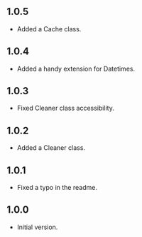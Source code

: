 ## 1.0.5

- Added a Cache class.

## 1.0.4

- Added a handy extension for Datetimes.

## 1.0.3

- Fixed Cleaner class accessibility.

## 1.0.2

- Added a Cleaner class.

## 1.0.1

- Fixed a typo in the readme.


## 1.0.0

- Initial version.
